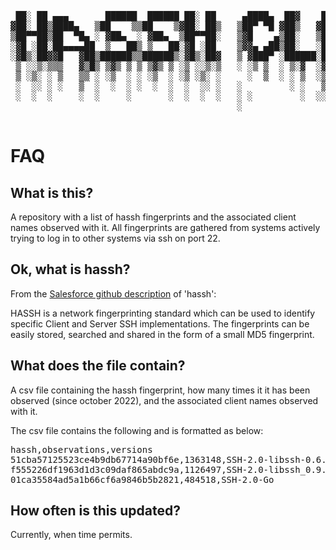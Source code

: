 <pre><div align="center">  
 ██░ ██ ▄▄▄       ██████  ██████ ██░ ██     ▄████▄  ██▓    ██▓█████ ███▄    █▄▄▄█████▓ ██████ 
▓██░ ██▒████▄   ▒██    ▒▒██    ▒▓██░ ██▒   ▒██▀ ▀█ ▓██▒   ▓██▓█   ▀ ██ ▀█   █▓  ██▒ ▓▒██    ▒ 
▒██▀▀██▒██  ▀█▄ ░ ▓██▄  ░ ▓██▄  ▒██▀▀██░   ▒▓█    ▄▒██░   ▒██▒███  ▓██  ▀█ ██▒ ▓██░ ▒░ ▓██▄   
░▓█ ░██░██▄▄▄▄██  ▒   ██▒ ▒   ██░▓█ ░██    ▒▓▓▄ ▄██▒██░   ░██▒▓█  ▄▓██▒  ▐▌██░ ▓██▓ ░  ▒   ██▒
░▓█▒░██▓▓█   ▓██▒██████▒▒██████▒░▓█▒░██▓   ▒ ▓███▀ ░██████░██░▒████▒██░   ▓██░ ▒██▒ ░▒██████▒▒
 ▒ ░░▒░▒▒▒   ▓▒█▒ ▒▓▒ ▒ ▒ ▒▓▒ ▒ ░▒ ░░▒░▒   ░ ░▒ ▒  ░ ▒░▓  ░▓ ░░ ▒░ ░ ▒░   ▒ ▒  ▒ ░░  ▒ ▒▓▒ ▒ ░
 ▒ ░▒░ ░ ▒   ▒▒ ░ ░▒  ░ ░ ░▒  ░ ░▒ ░▒░ ░     ░  ▒  ░ ░ ▒  ░▒ ░░ ░  ░ ░░   ░ ▒░   ░   ░ ░▒  ░ ░
 ░  ░░ ░ ░   ▒  ░  ░  ░ ░  ░  ░  ░  ░░ ░   ░         ░ ░   ▒ ░  ░     ░   ░ ░  ░     ░  ░  ░  
 ░  ░  ░     ░  ░     ░       ░  ░  ░  ░   ░ ░         ░  ░░    ░  ░        ░              ░  
                                           ░                                                  
 </div></pre>    
 
# FAQ

## What is this?
A repository with a list of hassh fingerprints and the associated client names observed with it. All fingerprints are gathered from systems actively trying to log in to other systems via ssh on port 22.

## Ok, what is hassh?

From the [Salesforce github description](https://github.com/salesforce/hassh) of 'hassh':

HASSH is a network fingerprinting standard which can be used to identify specific Client and Server SSH implementations. The fingerprints can be easily stored, searched and shared in the form of a small MD5 fingerprint. 

## What does the file contain?
A csv file containing the hassh fingerprint, how many times it it has been observed (since october 2022), and the associated client names observed with it.

The csv file contains the following and is formatted as below:

<pre>
hassh,observations,versions
51cba57125523ce4b9db67714a90bf6e,1363148,SSH-2.0-libssh-0.6.3,SSH-2.0-libssh-0.6.0
f555226df1963d1d3c09daf865abdc9a,1126497,SSH-2.0-libssh_0.9.6,SSH-2.0-libssh_0.9.5
01ca35584ad5a1b66cf6a9846b5b2821,484518,SSH-2.0-Go
</pre>

## How often is this updated?
Currently, when time permits.
